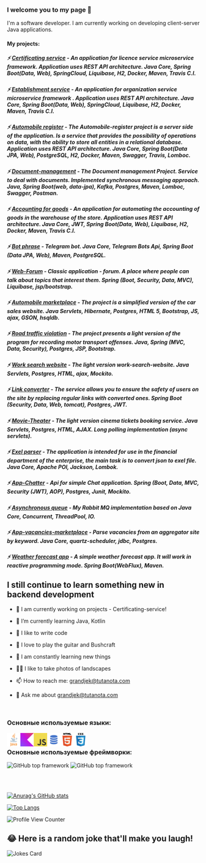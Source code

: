 ### I welcome you to my page 👋

I'm a software developer. 
I am currently working on developing client-server Java applications.

#### My projects:

##### ⚡ [Certificating service](https://github.com/Halsyon/Certificating-service-View) - An application for licence service microservice framework. Application uses REST API architecture. Java Core, Spring Boot(Data, Web), SpringCloud, Liquibase, H2, Docker, Maven, Travis C.I.
##### ⚡ [Establishment service](https://github.com/Halsyon/Establishment-service-View) - An application for organization service microservice framework . Application uses REST API architecture. Java Core, Spring Boot(Data, Web), SpringCloud, Liquibase, H2, Docker, Maven, Travis C.I.
##### ⚡ [Automobile register](https://github.com/Halsyon/Automobile-register) - The Automobile-register project is a server side of the application. Is a service that provides the possibility of operations on data, with the ability to store all entities in a relational database. Application uses REST API architecture. Java Core, Spring Boot(Data JPA, Web), PostgreSQL, H2, Docker, Maven, Swagger, Travis, Lomboc.
##### ⚡ [Document-management](https://github.com/Halsyon/Document-management) - The Document management Project. Service to deal with documents. Implemented synchronous messaging approach. Java, Spring Boot(web, data-jpa), Kafka, Postgres, Maven, Lomboc, Swagger, Postman.
##### ⚡ [Accounting for goods](https://github.com/Halsyon/App_Accounting-for-goods) - An application for automating the accounting of goods in the warehouse of the store. Application uses REST API architecture. Java Core, JWT, Spring Boot(Data, Web), Liquibase, H2, Docker, Maven, Travis C.I.
##### ⚡ [Bot phrase](https://github.com/Halsyon/App_Issuing-an-arbitrary-phrase) - Telegram bot. Java Core, Telegram Bots Api, Spring Boot (Data JPA, Web), Maven, PostgreSQL.
##### ⚡ [Web-Forum](https://github.com/Halsyon/web-forum) - Classic application - forum. A place where people can talk about topics that interest them. Spring (Boot, Security, Data, MVC), Liquibase, jsp/bootstrap.
##### ⚡ [Automobile marketplace](https://github.com/Halsyon/Automobile-marketplace) - The project is a simplified version of the car sales website. Java Servlets, Hibernate, Postgres, HTML 5, Bootstrap, JS, ajax, GSON, hsqldb.
##### ⚡ [Road traffic violation](https://github.com/Halsyon/Road-traffic-violation) - The project presents a light version of the program for recording motor transport offenses. Java, Spring (MVC, Data, Security), Postgres, JSP, Bootstrap.
##### ⚡ [Work search website](https://github.com/Halsyon/App_work-search-website) - The light version work-search-website. Java Servlets, Postgres, HTML, ajax, Mockito.
##### ⚡ [Link converter](https://github.com/Halsyon/Link-converter) -  The service allows you to ensure the safety of users on the site by replacing regular links with converted ones. Spring Boot (Security, Data, Web, tomcat), Postgres, JWT.
##### ⚡ [Movie-Theater](https://github.com/Halsyon/Movie-Theater) -  The light version cinema tickets booking service. Java Servlets, Postgres, HTML, AJAX. Long polling implementation (async servlets).
##### ⚡ [Exel parser](https://github.com/Halsyon/json_to_exel) - The application is intended for use in the financial department of the enterprise, the main task is to convert json to exel file. Java Сore, Apache POI, Jackson, Lombok.
##### ⚡ [App-Chatter](https://github.com/Halsyon/App_chatter) - Api for simple Chat application. Spring (Boot, Data, MVC, Security (JWT), AOP), Postgres, Junit, Mockito.
##### ⚡ [Asynchronous queue](https://github.com/Halsyon/Asynchronous-queue) - My Rabbit MQ implementation based on Java Core, Concurrent, ThreadPool, IO.
##### ⚡ [App-vacancies-marketplace](https://github.com/Halsyon/App-vacancies-marketplace) - Parse vacancies from an aggregator site by keyword. Java Сore, quartz-scheduler, jdbc, Postgres.
##### ⚡ [Weather forecast app](https://github.com/Halsyon/weather_forecast_app) - A simple weather forecast app. It will work in reactive programming mode. Spring Boot(WebFlux), Maven.

## I still continue to learn something new in backend development

- 🔭 I am currently working on projects - Certificating-service!

- 🌱 I’m currently learning Java, Kotlin 
- 💪 I like to write code
- 🎉 I love to play the guitar and Bushcraft
- 🥅 I am constantly learning new things
- 🤹🏽 I like to take photos of landscapes
- 📫 How to reach me: grandjek@tutanota.com
- 💬 Ask me about grandjek@tutanota.com
<!--
**Halsyon/Halsyon** is a ✨ _special_ ✨ repository because its `README.md` (this file) appears on your GitHub profile.

Here are some ideas to get you started:

- 🔭 I’m currently working on 
- 🌱 I’m currently learning java
- 👯 I’m looking to collaborate on ...
- 🤔 I’m looking for help with ...
- 😄 Pronouns: ...
- ⚡ Fun fact: ...
-->
<br />

### Основные используемые языки:

<img align = "left" alt = "Java" width = "35px" src = "https://raw.githubusercontent.com/github/explore/80688e429a7d4ef2fca1e82350fe8e3517d3494d/topics/java/java.png" />
<img align = "left" alt = "Kotlin" width = "35px" src = "https://raw.githubusercontent.com/github/explore/80688e429a7d4ef2fca1e82350fe8e3517d3494d/topics/kotlin/kotlin.png" />
<img align = "left" alt = "JavaScript" width = "35px" src = "https://raw.githubusercontent.com/github/explore/80688e429a7d4ef2fca1e82350fe8e3517d3494d/topics/javascript/javascript.png" />
<img align = "left" alt = "SQL" width = "35px" src = "https://raw.githubusercontent.com/github/explore/80688e429a7d4ef2fca1e82350fe8e3517d3494d/topics/sql/sql.png" />
<img align = "left" alt = "HTML5" width = "35px" src = "https://raw.githubusercontent.com/github/explore/80688e429a7d4ef2fca1e82350fe8e3517d3494d/topics/html/html.png" />
<img align = "left" alt = "CSS3" width = "35px" src = "https://raw.githubusercontent.com/github/explore/80688e429a7d4ef2fca1e82350fe8e3517d3494d/topics/css/css.png" />

<br />

### Основные используемые фреймворки:
![GitHub top framework](https://img.shields.io/badge/Spring-FrameWork-green)
![GitHub top framework](https://img.shields.io/badge/Hibernate-FrameWork-yellowgreen)


<br />
<br />

[![Anurag's GitHub stats](https://github-readme-stats.vercel.app/api?username=Halsyon&show_icons=true&theme=transparent)](https://github.com/Halsyon/github-readme-stats)

[![Top Langs](https://github-readme-stats.vercel.app/api/top-langs/?username=Halsyon&layout=compact)](https://github.com/Halsyon/github-readme-stats)

![Profile View Counter](https://komarev.com/ghpvc/?username=Halsyon)


## 😂 Here is a random joke that'll make you laugh!
![Jokes Card](https://readme-jokes.vercel.app/api)
